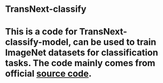 # TransNext-classify

# **This is a code for TransNext-classify-model, can be used to train ImageNet datasets for classification tasks. The code mainly comes from official [source code](https://github.com/DaiShiResearch/TransNeXt).**
